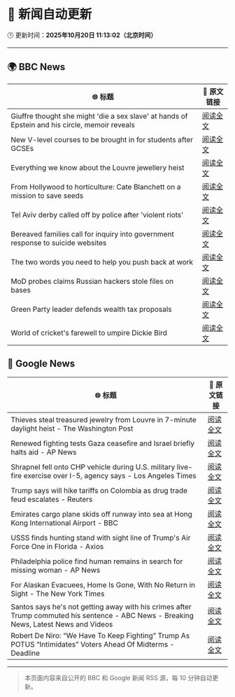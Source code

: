 # 🧠 新闻自动更新

🕒 更新时间：**2025年10月20日 11:13:02（北京时间）**

---

## 🌍 BBC News

| 🌐 标题 | 🔗 原文链接 |
|--------|-------------|
| Giuffre thought she might 'die a sex slave' at hands of Epstein and his circle, memoir reveals | [阅读全文](https://www.bbc.com/news/articles/c1e3leqx89zo?at_medium=RSS&at_campaign=rss) |
| New V-level courses to be brought in for students after GCSEs | [阅读全文](https://www.bbc.com/news/articles/clyzjp5n5kro?at_medium=RSS&at_campaign=rss) |
| Everything we know about the Louvre jewellery heist | [阅读全文](https://www.bbc.com/news/articles/cg7nrlkg0zxo?at_medium=RSS&at_campaign=rss) |
| From Hollywood to horticulture: Cate Blanchett on a mission to save seeds | [阅读全文](https://www.bbc.com/news/articles/cwy7ekl4yl8o?at_medium=RSS&at_campaign=rss) |
| Tel Aviv derby called off by police after 'violent riots' | [阅读全文](https://www.bbc.com/sport/football/articles/cgr4n07509wo?at_medium=RSS&at_campaign=rss) |
| Bereaved families call for inquiry into government response to suicide websites | [阅读全文](https://www.bbc.com/news/articles/c62e9v762pqo?at_medium=RSS&at_campaign=rss) |
| The two words you need to help you push back at work | [阅读全文](https://www.bbc.com/news/articles/cn09eklpe24o?at_medium=RSS&at_campaign=rss) |
| MoD probes claims Russian hackers stole files on bases | [阅读全文](https://www.bbc.com/news/articles/clykev1p79xo?at_medium=RSS&at_campaign=rss) |
| Green Party leader defends wealth tax proposals | [阅读全文](https://www.bbc.com/news/articles/cly2nyz3ed2o?at_medium=RSS&at_campaign=rss) |
| World of cricket's farewell to umpire Dickie Bird | [阅读全文](https://www.bbc.com/news/articles/c7816gyny22o?at_medium=RSS&at_campaign=rss) |

## 📰 Google News

| 🌐 标题 | 🔗 原文链接 |
|--------|-------------|
| Thieves steal treasured jewelry from Louvre in 7-minute daylight heist - The Washington Post | [阅读全文](https://news.google.com/rss/articles/CBMigwFBVV95cUxOMEE2ODFiSVhqWEdNZW9leXRnX2gtODA5QU1mdkFNVWhpMk1Bd0x0V3dBakJtUnM1ZnM1ZWF4em9qQVRYQWtSTXpqLWwwTU8zMHVxbk9hcDREZGNaNl9RQzMtRzlzZkpPS2ZyZGdrbzk3UGNEbmVPUnk2c0puOTlLWE1UMA?oc=5) |
| Renewed fighting tests Gaza ceasefire and Israel briefly halts aid - AP News | [阅读全文](https://news.google.com/rss/articles/CBMiqAFBVV95cUxOdVBjSzN1bk1nYmEzWERpd1hkd2ktTlM0MHJvR0NlZHhlTDloQ004MTA2bnFEaGxEM3ZVQ0xlbjhLN2pKR1lTZENxUUplWVJQTDRqWWhySnVaaHV4RnoxV1JHdGdxaDExbm1BcjVfUjdqWW94cmhmODBxRHVtUU9vTjg0TEtmV0NoclI5M1AyYUVHR3plZzFyMkkyWE9tWERJUUIyaTR4WmE?oc=5) |
| Shrapnel fell onto CHP vehicle during U.S. military live-fire exercise over I-5, agency says - Los Angeles Times | [阅读全文](https://news.google.com/rss/articles/CBMivAFBVV95cUxQRkU4bm12MUtmYmhKcVVzU0VWYzlrMThMbW92QW0taUxLb2lfOGNwUFhQVGZ2eEZMbDJLdXh5SE9nRm16ZnNUZ0RyUEs0YzBna3VPSVlKaG00UlZiTjR5R3lNcUViNGNjZmlrMFIwanZtbFh6aGx6MmJyVWR4eU96NGNkeV81a1l5M3JzOUwyWHdzUWJ4SnFvSElfMWJiMU5EbjcxVUYwb0o2eEVva3lKYjFpNUNRNVNKU3pJTw?oc=5) |
| Trump says will hike tariffs on Colombia as drug trade feud escalates - Reuters | [阅读全文](https://news.google.com/rss/articles/CBMitAFBVV95cUxNdkdxaEhGVnNFY3JUbU9UVW5UYU12Y0loM09xdkF1SkdYTnoza2t2d2VRZ2dzNV9DWm00VGo1M3VoYk1GVWItZzk4WEl2TXBtMGExR0VNdmJXU1ZHa3BaOVlsLVBiOXVqcTdDUVZIV01CenQ4dDlDUWk3eDlqR1c0cHBfRVBLYThHZGk5U2c3aV9WZ2k0ZHR0TlRXRlZocXI1M1kxODZTeVdJLU0tNUE5UVpmNHg?oc=5) |
| Emirates cargo plane skids off runway into sea at Hong Kong International Airport - BBC | [阅读全文](https://news.google.com/rss/articles/CBMiWkFVX3lxTFA4WnZFcjFEWDhqUWZHa2xpQ3lwdXNQZklfemNPaE1TVTYzTmNJSUVkSHFqRlNFMElRQ0I1ejdCSl9kZVBZT3RNc0EyRWtYWXU3SHlaY2ptOHFPQdIBX0FVX3lxTE8zSVdLRl9DM0RONktIdUt4WHg5SmRZRU9vWDRNc01EaDFvZTJidUJUZHpuVzU1ck1xRmhmZHJBMjZfYzdZVUtDSC12TnJWZjNrNEM2Yk0yTDlNZXRGdTdz?oc=5) |
| USSS finds hunting stand with sight line of Trump's Air Force One in Florida - Axios | [阅读全文](https://news.google.com/rss/articles/CBMikwFBVV95cUxPaFpmODhuZTZUWGhEQW5KWVRjbGQyOXpXNVV0MHplNFA0SDVWOVRCX0pEV3BGamwzQjZwMlZNV3A4OVFTV1VmSkVtdXVGOTRjSGVEc0dDaGZlYmwta1RwdURGUHdMUmxiOW9nQmsyd09vUjRhdWxvRjNUNkhCbVUtOGloaTlJaVBMVXVxeF81UnppZmc?oc=5) |
| Philadelphia police find human remains in search for missing woman - AP News | [阅读全文](https://news.google.com/rss/articles/CBMipwFBVV95cUxNcWVwS0tQWkdlM2Z4WGFWd3lkLTIzT3c3TEdCanQ5WDlCd3dUUVJ4Rnl2OFVQd2lHTHRYODFHenZzdDEza3l0ZHVFbkU0TTFNMHFPajlpYld4UUJnYVZZd19KTUU0NUJwTjBLYUw2aHlCeVVQUl9xX3IyQWFmOFdsVWxpMkdqTDhHQ0RMS1h3dkdwS0hOOElxQnl0T3dGcUtjdVhDZDBsWQ?oc=5) |
| For Alaskan Evacuees, Home Is Gone, With No Return in Sight - The New York Times | [阅读全文](https://news.google.com/rss/articles/CBMiggFBVV95cUxNNU9ZZFVxc24wNlFqdkdtQ1AwQUpuc0wwVG5uVmlXRnY2UW1hcEtjWUhteXRJcEVmbUJKbkgzclEzeTNHMkRVQzdHV2ZOX3UzVXUycEQzYjlDcjV0MWFrWFNwQTlsWjBHaDY3WTRJQUt6YzkzXzdIRUNaU3Y3WHBuZmFn?oc=5) |
| Santos says he's not getting away with his crimes after Trump commuted his sentence - ABC News - Breaking News, Latest News and Videos | [阅读全文](https://news.google.com/rss/articles/CBMimgFBVV95cUxQazZITTJHZjdLSWZFZVItbmtZVlNUcVVBVjNMbEVOWlBxZldJX1RLWTI3UkZydWNHNlVPbU1ncjk4c3ZFT1dtZ1JjbW9NbW94dkhybGdwd3RacWFsR0gzVDJwdlc2Ym9vLVdBdnNZSlJjTUxGOFpJcVdtZlhzS1JoNVdlTloxRlFGa05WeEh6dDM1Ti1LV2hPVU9R0gGfAUFVX3lxTE5HZ2x2V2RlZDMxRmtQUjVkd2FXcmtHWDQxamtFUkE4TkhMbnNNUm01TTdobXd3YlRHSGkydzIycWluanpaMW85OFdaZWFUV2hDVjFTN0xiaFZXVEFOWTRtMUVXaVNZbzBpaF95Z2ZVUU9FS2R2WUZRdS1jeUEwZzRxd00yRDNEbndrTXBTYk9TcUVtemR6MHhkVDFjMGltcw?oc=5) |
| Robert De Niro: “We Have To Keep Fighting” Trump As POTUS “Intimidates” Voters Ahead Of Midterms - Deadline | [阅读全文](https://news.google.com/rss/articles/CBMijAFBVV95cUxPakRwRDlObnVtZTJaRVBuazBLb2VmeGd6XzZjOFBNY0xMQnFkeXFMb05KMjBTRS1PaWtwVEIxZnRQelZfQTVIdFUwTmhaWGZNLWpkSkxTajMwQ0FxckNPRHo2U2ZIaWNQSUpGaFZ1Zzdvdk53UXZFelQ4RzRjbkE1YnJSOFBCLUlmcDZiZw?oc=5) |

---
> 本页面内容来自公开的 BBC 和 Google 新闻 RSS 源，每 10 分钟自动更新。